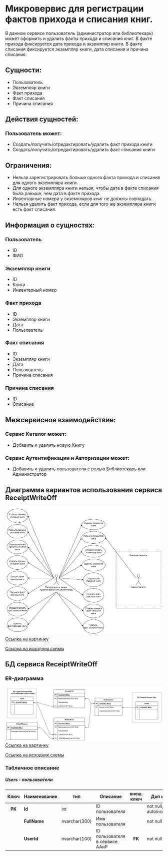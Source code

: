 # Микровервис для регистрации фактов прихода и списания книг.
В данном сервисе пользователь (администратор или библиотекарь) может оформить и удалить факты прихода и списания книг. В факте прихода фиксируется дата прихода и экземпляр книги. В факте списания фиксируется экземпляр книги, дата списания и причина списания.


## Сущности:
+ Пользователь
+ Экземпляр книги
+ Факт прихода
+ Факт списания
+ Причина списания


## Действия сущностей:
### Пользователь может:
- Создать/получить/отредактировать/удалить факт прихода книги
- Создать/получить/отредактировать/удалить факт списания книги


## Ограничения:
+ Нельзя зарегистрировать больше одного факта прихода и списания для одного экземпляра книги.
+ Для одного экземпляра книги нельзя, чтобы дата в факте списания была раньше, чем дата в факте прихода.
+ Инвентарные номера у экземпляров книг не должны совпадать.
+ Нельзя удалить факт прихода, если для того же экземпляра книги есть факт списания.


## Информация о сущностях:
### Пользователь
+ ID
+ ФИО

### Экземпляр книги
+ ID
+ Книга
+ Инвентарный номер

### Факт прихода
+ ID
+ Экземпляр книги
+ Дата
+ Пользователь

### Факт списания
+ ID
+ Экземпляр книги
+ Дата
+ Пользователь
+ Причина списания

### Причина списания
+ ID
+ Описание


## Межсервисное взаимодействие:
### Сервис Каталог может:
+ Добавить и удалить новую Книгу

### Сервис Аутентификации и Авторизации может:
+ Добавить и удалить пользователя с ролью Библиотекарь или Администратор


## Диаграмма вариантов использования сервиса ReceiptWriteOff

[![Диаграмма вариантов использования сервиса ReceiptWriteOff](https://github.com/SakhalinNovosibirskTomsk/ReceiptWriteOff/blob/main/Docs/Use%20cases%20%D1%81%D0%B5%D1%80%D0%B2%D0%B8%D1%81%D0%B0%20ReceiptWriteOff.png)](https://github.com/SakhalinNovosibirskTomsk/ReceiptWriteOff/blob/main/Docs/Use%20cases%20%D1%81%D0%B5%D1%80%D0%B2%D0%B8%D1%81%D0%B0%20ReceiptWriteOff.png)
[Ссылка на картинку](https://github.com/SakhalinNovosibirskTomsk/ReceiptWriteOff/blob/main/Docs/Use%20cases%20%D1%81%D0%B5%D1%80%D0%B2%D0%B8%D1%81%D0%B0%20ReceiptWriteOff.png)

[Ссылка на исходник схемы](https://github.com/SakhalinNovosibirskTomsk/ReceiptWriteOff/blob/main/Docs/Use%20cases%20%D1%81%D0%B5%D1%80%D0%B2%D0%B8%D1%81%D0%B0%20ReceiptWriteOff.drawio)


## БД сервиса ReceiptWriteOff

### ER-диаграмма
[![ER-диаграмма БД сервиса ReceiptWriteOff](https://github.com/SakhalinNovosibirskTomsk/ReceiptWriteOff/blob/main/Docs/ER-%D0%B4%D0%B8%D0%B0%D0%B3%D1%80%D0%B0%D0%BC%D0%BC%D0%B0%20%D0%91%D0%94%20%D1%81%D0%B5%D1%80%D0%B2%D0%B8%D1%81%D0%B0%20ReceiptWriteOff.drawio.png)](https://github.com/SakhalinNovosibirskTomsk/ReceiptWriteOff/blob/main/Docs/ER-%D0%B4%D0%B8%D0%B0%D0%B3%D1%80%D0%B0%D0%BC%D0%BC%D0%B0%20%D0%91%D0%94%20%D1%81%D0%B5%D1%80%D0%B2%D0%B8%D1%81%D0%B0%20ReceiptWriteOff.drawio.png)
[Ссылка на картинку](https://github.com/SakhalinNovosibirskTomsk/ReceiptWriteOff/blob/main/Docs/ER-%D0%B4%D0%B8%D0%B0%D0%B3%D1%80%D0%B0%D0%BC%D0%BC%D0%B0%20%D0%91%D0%94%20%D1%81%D0%B5%D1%80%D0%B2%D0%B8%D1%81%D0%B0%20ReceiptWriteOff.drawio.png)

[Ссылка на исходник схемы](https://github.com/SakhalinNovosibirskTomsk/ReceiptWriteOff/blob/main/Docs/ER-%D0%B4%D0%B8%D0%B0%D0%B3%D1%80%D0%B0%D0%BC%D0%BC%D0%B0%20%D0%91%D0%94%20%D1%81%D0%B5%D1%80%D0%B2%D0%B8%D1%81%D0%B0%20ReceiptWriteOff.drawio)

### Табличное описание

##### Users - пользователи

| Ключ                    | Наименование   | тип              | Описание                              | внеш. ключ              | Доп инфо                                                            |
| ----------------------- | -------------- | ---------------- | ------------------------------------- | ----------------------- | ------------------------------------------------------------------- |
| <center>**PK**</center> | **Id**         | int              | ID пользователя                       |                         | not null, autoincrement                                             |
|                         | **FullName**   | nvarchar(300)    | Имя пользователя                      |                         | not null                                                            |
|                         | **UserId**     | nvarchar(100)    | ID пользователя в сервисе ААиР        | <center>**FK**</center> | not null                                                            |
